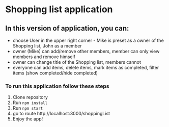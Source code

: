 # Shopping list application

## In this version of application, you can: 
- choose User in the upper right corner - Mike is preset as a owner of the Shopping list, John as a member
- owner (Mike) can add/remove other members, member can only view members and remove himself
- owner can change title of the Shopping list, members cannot
- everyone can add items, delete items, mark items as completed, filter items (show completed/hide completed)

### To run this application follow these steps
1. Clone repository
2. Run `npm install`
3. Run `npm start`
4. go to route http://localhost:3000/shoppingList
5. Enjoy the app!
